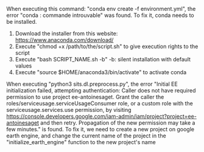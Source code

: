 When executing this command: "conda env create -f environment.yml", the error "conda : commande introuvable" was found. To fix it, conda needs to be installed.
1. Download the installer from this website: https://www.anaconda.com/download/
2. Execute "chmod +x /path/to/the/script.sh" to give execution rights to the script
3. Execute "bash SCRIPT_NAME.sh -b" -b: silent installation with default values
4. Execute "source $HOME/anaconda3/bin/activate" to activate conda

When executing "python3 sits.dl.preprocess.py", the error 
"Initial EE initialization failed, attempting authentication: Caller does not have required permission to use project ee-antoinesaget. Grant the caller the roles/serviceusage.serviceUsageConsumer role, or a custom role with the serviceusage.services.use permission, by visiting https://console.developers.google.com/iam-admin/iam/project?project=ee-antoinesaget and then retry. Propagation of the new permission may take a few minutes." is found.
To fix it, we need to create a new project on google earth engine, and change the current name of the project in  the "initialize_earth_engine" function to the new project's name

